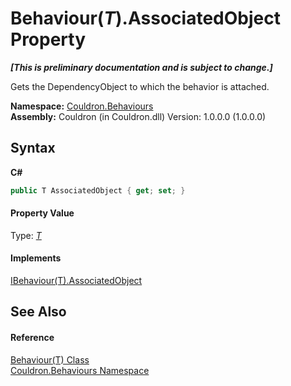 # Behaviour(*T*).AssociatedObject Property 
 _**\[This is preliminary documentation and is subject to change.\]**_

Gets the DependencyObject to which the behavior is attached.

**Namespace:**&nbsp;<a href="N_Couldron_Behaviours">Couldron.Behaviours</a><br />**Assembly:**&nbsp;Couldron (in Couldron.dll) Version: 1.0.0.0 (1.0.0.0)

## Syntax

**C#**<br />
``` C#
public T AssociatedObject { get; set; }
```


#### Property Value
Type: <a href="T_Couldron_Behaviours_Behaviour_1">*T*</a>

#### Implements
<a href="P_Couldron_Behaviours_IBehaviour_1_AssociatedObject">IBehaviour(T).AssociatedObject</a><br />

## See Also


#### Reference
<a href="T_Couldron_Behaviours_Behaviour_1">Behaviour(T) Class</a><br /><a href="N_Couldron_Behaviours">Couldron.Behaviours Namespace</a><br />